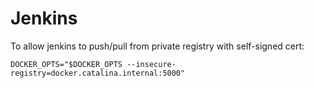 # Jenkins

To allow jenkins to push/pull from private registry with self-signed cert:

`DOCKER_OPTS="$DOCKER_OPTS --insecure-registry=docker.catalina.internal:5000"`
